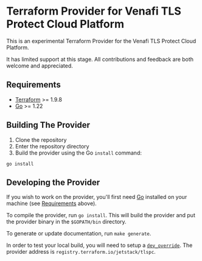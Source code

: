 # Terraform Provider for Venafi TLS Protect Cloud Platform

This is an experimental Terraform Provider for the Venafi TLS Protect Cloud Platform.

It has limited support at this stage. All contributions and feedback are both welcome and appreciated.

## Requirements

- [Terraform](https://developer.hashicorp.com/terraform/downloads) >= 1.9.8
- [Go](https://golang.org/doc/install) >= 1.22

## Building The Provider

1. Clone the repository
1. Enter the repository directory
1. Build the provider using the Go `install` command:

```shell
go install
```

## Developing the Provider

If you wish to work on the provider, you'll first need [Go](http://www.golang.org) installed on your machine (see [Requirements](#requirements) above).

To compile the provider, run `go install`. This will build the provider and put the provider binary in the `$GOPATH/bin` directory.

To generate or update documentation, run `make generate`.

In order to test your local build, you will need to setup a [`dev_override`](https://developer.hashicorp.com/terraform/tutorials/providers-plugin-framework/providers-plugin-framework-provider#prepare-terraform-for-local-provider-install). The provider address is `registry.terraform.io/jetstack/tlspc`.
